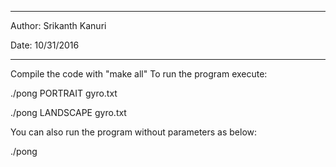 ---------------------------------------------------------------------

Author: Srikanth Kanuri

Date: 10/31/2016

---------------------------------------------------------------------


Compile the code with "make all"
To run the program execute:

./pong PORTRAIT gyro.txt

./pong LANDSCAPE gyro.txt


You can also run the program without parameters as below:

./pong
